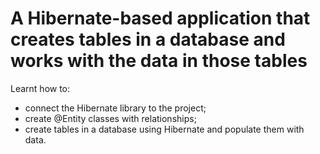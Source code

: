 #  A Hibernate-based application that creates tables in a database and works with the data in those tables

Learnt how to:
* connect the Hibernate library to the project;
* create @Entity classes with relationships;
* create tables in a database using Hibernate and populate them with data.

